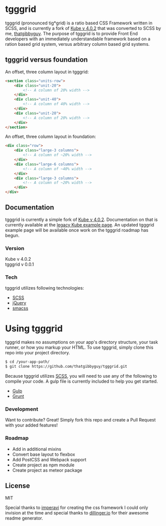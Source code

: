 # tgggrid

tgggrid (pronounced tig*grid) is a ratio based CSS Framework written in SCSS, and is currently a fork of [Kube v 4.0.2] that was converted to SCSS by me, [thatgibbyguy]. The purpose of tgggrid is to provide Front End developers with an immediately understandable framework based on a ration based grid system, versus arbitrary column based grid systems.

## tgggrid versus foundation

An offset, three column layout in tgggrid:
```html
<section class="units-row">
    <div class="unit-20">
        <!-- A column of 20% width -->
    </div>
    <div class="unit-40">
        <!-- A column of 40% width -->
    </div>
    <div class="unit-20">
        <!-- A column of 20% width -->
    </div>
</section>
```
An offset, three column layout in foundation:
```html
<div class="row">
    <div class="large-3 columns">
        <!-- A column of ~20% width -->
    </div>
    <div class="large-6 columns">
        <!-- A column of ~40% width -->
    </div>
    <div class="large-3 columns">
        <!-- A column of ~20% width -->
    </div>
</div>
```

## Documentation 

tgggrid is currently a simple fork of [Kube v 4.0.2]. Documentation on that is currently available at the [legacy Kube example page]. An updated tgggrid example page will be available once work on the tgggrid roadmap has begun.

### Version
Kube v 4.0.2  
tgggrid v 0.0.1

### Tech
tgggrid utilizes following technologies:

* [SCSS]
* [jQuery]
* [smacss]

# Using tgggrid
tgggrid makes no assumptions on your app's directory structure, your task runner, or how you markup your HTML. To use tgggrid, simply clone this repo into your project directory. 

```sh
$ cd /your-app-path/
$ git clone https://github.com/thatgibbyguy/tgggrid.git
```

Because tgggrid utilizes [SCSS], you will need to use any of the following to compile your code. A gulp file is currently included to help you get started.

* [Gulp]
* [Grunt]

### Development

Want to contribute? Great! Simply fork this repo and create a Pull Request with your added features!

### Roadmap

 - Add in additional mixins
 - Convert base layout to flexbox
 - Add PostCSS and Webpack support
 - Create project as npm module
 - Create project as meteor package

License
----

MIT

Special thanks to [imperavi] for creating the css framework I could only invision at the time and special thanks to [dillinger.io] for their awesome readme generator.

[//]: # (These are reference links used in the body of this note and get stripped out when the markdown processor does its job. There is no need to format nicely because it shouldn't be seen. Thanks SO - http://stackoverflow.com/questions/4823468/store-comments-in-markdown-syntax)

   [Kube v 4.0.2]: <https://github.com/imperavi/kube>
   [thatgibbyguy]: <https://twitter.com/thatgibbyguy>
   [legacy Kube example page]: <http://k1.imperavi.com/>
   [SCSS]: <http://sass-lang.com/>
   [git-repo-url]: <https://github.com/thatgibbyguy/tgggrid.git>
   [smacss]: <https://smacss.com>
   [gulp]: <http://gulpjs.com/>
   [grunt]: <http://gruntjs.com/>
   [jQuery]: <http://jquery.com>
   [dillinger.io]: <http://dillinger.io/>
   [imperavi]: <https://imperavi.com/>


